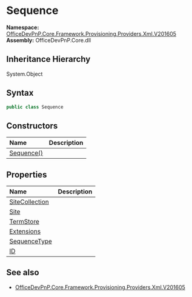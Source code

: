 # Sequence
  

**Namespace:** [OfficeDevPnP.Core.Framework.Provisioning.Providers.Xml.V201605](OfficeDevPnP.Core.Framework.Provisioning.Providers.Xml.V201605.md)  
**Assembly:** OfficeDevPnP.Core.dll  
## Inheritance Hierarchy
System.Object  
## Syntax
```C#
public class Sequence
```
## Constructors
|**Name**|**Description**|
|:-----|:-----|
| [Sequence()](OfficeDevPnP.Core.Framework.Provisioning.Providers.Xml.V201605.Sequence.Constructor1details.md) | 
## Properties
|**Name**|**Description**|
|:-----|:-----|
| [SiteCollection](OfficeDevPnP.Core.Framework.Provisioning.Providers.Xml.V201605.Sequence.SiteCollection.md) | 
| [Site](OfficeDevPnP.Core.Framework.Provisioning.Providers.Xml.V201605.Sequence.Site.md) | 
| [TermStore](OfficeDevPnP.Core.Framework.Provisioning.Providers.Xml.V201605.Sequence.TermStore.md) | 
| [Extensions](OfficeDevPnP.Core.Framework.Provisioning.Providers.Xml.V201605.Sequence.Extensions.md) | 
| [SequenceType](OfficeDevPnP.Core.Framework.Provisioning.Providers.Xml.V201605.Sequence.SequenceType.md) | 
| [ID](OfficeDevPnP.Core.Framework.Provisioning.Providers.Xml.V201605.Sequence.ID.md) | 
## See also
- [OfficeDevPnP.Core.Framework.Provisioning.Providers.Xml.V201605](OfficeDevPnP.Core.Framework.Provisioning.Providers.Xml.V201605.md)
